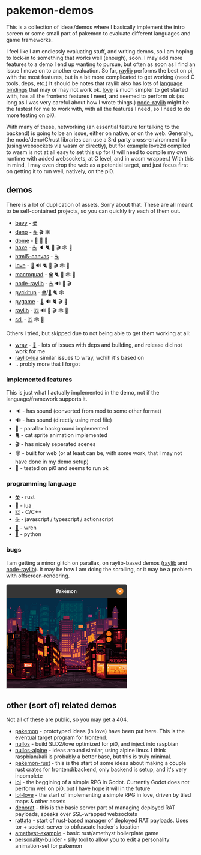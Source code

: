 # pakemon-demos

This is a collection of ideas/demos where I basically implement the intro screen or some small part of pakemon to evaluate different languages and game frameworks.

I feel like I am endlessly evaluating stuff, and writing demos, so I am hoping to lock-in to something that works well (enough), soon. I may add more features to a demo I end up wanting to pursue, but often as soon as I find an issue I move on to another evaluation. So far, [raylib](raylib/) performs the best on pi, with the most features, but is a bit more complicated to get working (need C tools, deps, etc.) It should be notes that raylib also has lots of [language bindings](https://github.com/raysan5/raylib/blob/master/BINDINGS.md) that may or may not work ok. [love](love/) is much simpler to get started with, has all the frontend features I need, and seemed to perform ok (as long as I was very careful about how I wrote things.) [node-raylib](node-raylib/) might be the fastest for me to work with, with all the features I need, so I need to do more testing on pi0.

With many of these, networking (an essential feature for talking to the backend) is going to be an issue, either on native, or on the web. Generally, the node/deno/C/rust libraries can use a 3rd party cross-environment lib (using websockets via wasm or directly), but for example love2d compiled to wasm is not at all easy to set this up for (I will need to compile my own runtime with added websockets, at C level, and in wasm wrapper.) With this in mind, I may even drop the web as a potential target, and just focus first on getting it to run well, natively, on the pi0.

## demos

There is a lot of duplication of assets. Sorry about that. These are all meant to be self-contained projects, so you can quickly try each of them out.

- [bevy](bevy/) - [☢️](https://www.rust-lang.org/)
- [deno](deno/) - [☕](https://developer.mozilla.org/en-US/docs/Web/JavaScript/Reference) 🎬 🕸️
- [dome](dome/) - [🐤](https://wren.io/) 🌄 🥧 
- [haxe](haxe/) - [☕](https://developer.mozilla.org/en-US/docs/Web/JavaScript/Reference) 🔈 🐈 🌄 🎬 🕸️ 🥧 
- [html5-canvas](html5-canvas/) - [☕](https://developer.mozilla.org/en-US/docs/Web/JavaScript/Reference) 
- [love](love/) - [🌙](https://www.lua.org/) 🔊 🐈 🌄 🎬 🕸️ 🥧
- [macroquad](macroquad/) - [☢️](https://www.rust-lang.org/) 🐈 🌄 🕸️ 🥧
- [node-raylib](node-raylib/) - [☕](https://developer.mozilla.org/en-US/docs/Web/JavaScript/Reference) 🔊 🌄 🎬
- [pyckitup](pyckitup/) - [☢️](https://www.rust-lang.org/)/[🐍](https://www.python.org/) 🐈 🕸️
- [pygame](pygame/) - [🐍](https://www.python.org/) 🔊 🐈 🎬 🌄
- [raylib](raylib/) - [🇨](https://en.cppreference.com/w/c/language) 🔊 🌄 🎬 🕸️ 🥧
- [sdl](sdl/) - [🇨](https://en.cppreference.com/w/c/language) 🕸️ 🥧


Others I tried, but skipped due to not being able to get them working at all:

- [wray](https://github.com/TSnake41/raylib-wren) - [🐤](https://wren.io/) - lots of issues with deps and building, and release did not work for me
- [raylib-lua](https://github.com/TSnake41/raylib-lua) similar issues to wray, wchih it's based on
- ...probly more that I forgot

### implemented features

This is just what I actually implemented in the demo, not if the language/framework supports it.

- 🔈 - has sound (converted from mod to some other format)
- 🔊 - has sound (directly using mod file)
- 🌄 - parallax background implemented
- 🐈 - cat sprite animation implemented
- 🎬 - has nicely seperated scenes
- 🕸️ - built for web (or at least can be, with some work, that I may not have done in my demo setup)
- 🥧 - tested on pi0 and seems to run ok


### programming language

- [☢️](https://www.rust-lang.org/) - rust
- [🌙](https://www.lua.org/) - lua
- [🇨](https://en.cppreference.com/w/c/language) - C/C++
- [☕](https://developer.mozilla.org/en-US/docs/Web/JavaScript/Reference) - javascript / typescript / actionscript
- [🐤](https://wren.io/) - wren
- [🐍](https://www.python.org/) - python


### bugs

I am getting a minor glitch on parallax, on raylib-based demos ([raylib](raylib/) and [node-raylib](node-raylib/)). It may be how I am doing the scrolling, or it may be a problem with offscreen-rendering.

![parallax-error](parallax_error.png)

## other (sort of) related demos

Not all of these are public, so you may get a 404.

- [pakemon](https://github.com/notnullgames/pakemon) - prototyped ideas (in love) have been put here. This is the eventual target program for frontend.
- [nullos](https://github.com/notnullgames/nullos) - build SLD2/love optimized for pi0, and inject into raspbian
- [nullos-alpine](https://github.com/notnullgames/nullos-alpine) - ideas around similar, using alpine linux. I think raspbian/kali is probably a better base, but this is truly minimal.
- [pakemon-rust](https://github.com/notnullgames/pakemon-rust) - this is the start of some ideas about making a couple rust crates for frontend/backend, only backend is setup, and it's very incomplete
- [lol](https://github.com/notnullgames/lol) - the beggining of a simple RPG in Godot. Currently Godot does not perform well on pi0, but I have hope it will in the future
- [lol-love](https://github.com/notnullgames/lol-love) - the start of implementing a simple RPG in love, driven by tiled maps & other assets
- [denorat](https://github.com/notnullgames/denorat) - this is the basic server part of managing deployed RAT payloads, speaks over SSL-wrapped websockets
- [rattata](https://github.com/notnullgames/rattata) - start of rust-based manager of deployed RAT payloads. Uses tor + socket-server to obfuscate hacker's location 
- [amethyst-example](https://github.com/notnullgames/amethyst-example) - basic rust/amethyst boilerplate game
- [personality-builder](https://github.com/notnullgames/pakemon-personalitybuilder) - silly tool to allow you to edit a personality animation-set for pakemon